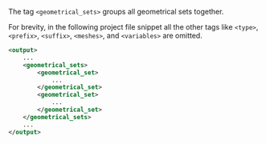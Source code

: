 The tag `<geometrical_sets>` groups all geometrical sets together.

For brevity, in the following project file snippet all the other tags like
`<type>`, `<prefix>`, `<suffix>`, `<meshes>`, and `<variables>` are omitted.

```xml
<output>
    ...
    <geometrical_sets>
        <geometrical_set>
            ...
        </geometrical_set>
        <geometrical_set>
            ...
        </geometrical_set>
    </geometrical_sets>
    ...
</output>
```
